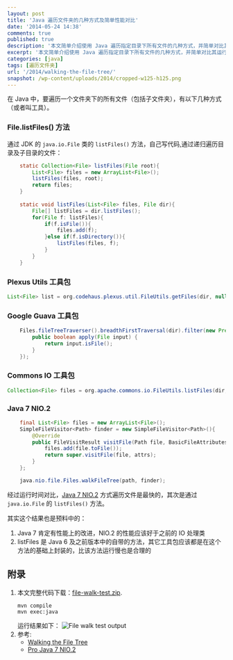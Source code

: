 ```yaml
---
layout: post
title: 'Java 遍历文件夹的几种方式及简单性能对比'
date: '2014-05-24 14:38'
comments: true
published: true
description: '本文简单介绍使用 Java 遍历指定目录下所有文件的几种方式，并简单对比其运行速度。'
excerpt: '本文简单介绍使用 Java 遍历指定目录下所有文件的几种方式，并简单对比其运行速度。'
categories: [java]
tags: [遍历文件夹]
url: '/2014/walking-the-file-tree/'
snapshot: /wp-content/uploads/2014/cropped-w125-h125.png
---
```

在 Java 中，要遍历一个文件夹下的所有文件（包括子文件夹），有以下几种方式（或者叫工具）。

### File.listFiles() 方法

通过 JDK 的 `java.io.File` 类的 `listFiles()` 方法，自己写代码,通过递归遍历目录及子目录的文件：
```java
	static Collection<File> listFiles(File root){
		List<File> files = new ArrayList<File>();
		listFiles(files, root);
		return files;
	}
	
	static void listFiles(List<File> files, File dir){
		File[] listFiles = dir.listFiles();
		for(File f: listFiles){
			if(f.isFile()){
				files.add(f);
			}else if(f.isDirectory()){
				listFiles(files, f);
			}
		}
	}
```

### Plexus Utils 工具包
```java
List<File> list = org.codehaus.plexus.util.FileUtils.getFiles(dir, null, null);
```

### Google Guava 工具包
```java
	Files.fileTreeTraverser().breadthFirstTraversal(dir).filter(new Predicate<File>(){
		public boolean apply(File input) {
			return input.isFile();
		}
	});
```

### Commons IO 工具包
```java
Collection<File> files = org.apache.commons.io.FileUtils.listFiles(dir, null, true);
```

### Java 7 NIO.2
```java
	final List<File> files = new ArrayList<File>();
	SimpleFileVisitor<Path> finder = new SimpleFileVisitor<Path>(){
		@Override
		public FileVisitResult visitFile(Path file, BasicFileAttributes attrs) throws IOException {
			files.add(file.toFile());
			return super.visitFile(file, attrs);
		}
	};

	java.nio.file.Files.walkFileTree(path, finder);
```


经过运行时间对比，[Java 7 NIO.2](http://docs.oracle.com/javase/tutorial/essential/io/fileio.html) 方式遍历文件是最快的，其次是通过 `java.io.File` 的 `listFiles()` 方法。

其实这个结果也是预料中的：
1. Java 7 肯定有性能上的改进，NIO.2 的性能应该好于之前的 IO 处理类
1. listFiles 是 Java 6 及之前版本中的自带的方法，其它工具包应该都是在这个方法的基础上封装的，比该方法运行慢也是合理的


## 附录
1. 本文完整代码下载：[file-walk-test.zip](/wp-content/uploads/2014/file-walk-test.zip).
   ```
   mvn compile
   mvn exec:java
   ```
   运行结果如下：
   ![File walk test output](/wp-content/uploads/2014/file-walk-test-output.png)
1. 参考: 
    - [Walking the File Tree](http://docs.oracle.com/javase/tutorial/essential/io/walk.html)
    - [Pro Java 7 NIO.2](http://www.amazon.com/Pro-Java-NIO-2-Experts-Voice/dp/1430240113)